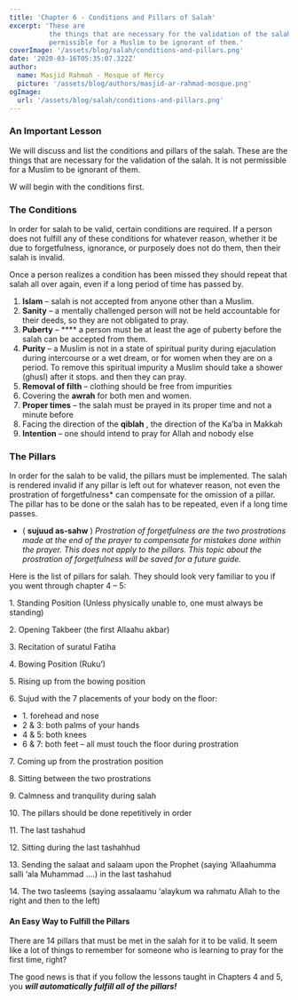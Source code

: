 ```yaml
---
title: 'Chapter 6 - Conditions and Pillars of Salah'
excerpt: 'These are
          the things that are necessary for the validation of the salah. It is not
          permissible for a Muslim to be ignorant of them.'
coverImage: '/assets/blog/salah/conditions-and-pillars.png'
date: '2020-03-16T05:35:07.322Z'
author:
  name: Masjid Rahmah - Mosque of Mercy
  picture: '/assets/blog/authors/masjid-ar-rahmad-mosque.png'
ogImage:
  url: '/assets/blog/salah/conditions-and-pillars.png'
---
```


### An Important Lesson

We will discuss and list the conditions and pillars of the salah. These are
the things that are necessary for the validation of the salah. It is not
permissible for a Muslim to be ignorant of them.

W will begin with the conditions first.

### The Conditions

In order for salah to be valid, certain conditions are required. If a person
does not fulfill any of these conditions for whatever reason, whether it be
due to forgetfulness, ignorance, or purposely does not do them, then their
salah is invalid.

Once a person realizes a condition has been missed they should repeat that
salah all over again, even if a long period of time has passed by.

  1. **Islam** – salah is not accepted from anyone other than a Muslim.
  2. **Sanity** – a mentally challenged person will not be held accountable for their deeds, so they are not obligated to pray.
  3. **Puberty** – **** a person must be at least the age of puberty before the salah can be accepted from them.
  4. **Purity** – a Muslim is not in a state of spiritual purity during ejaculation during intercourse or a wet dream, or for women when they are on a period. To remove this spiritual impurity a Muslim should take a shower (ghusl) after it stops. and then they can pray.
  5. **Removal of filth** – clothing should be free from impurities
  6. Covering the **awrah** for both men and women.
  7. **Proper times** – the salah must be prayed in its proper time and not a minute before
  8. Facing the direction of the **qiblah** , the direction of the Ka’ba in Makkah
  9. **Intention** – one should intend to pray for Allah and nobody else

### The Pillars

In order for the salah to be valid, the pillars must be implemented. The salah
is rendered invalid if any pillar is left out for whatever reason, not even
the prostration of forgetfulness* can compensate for the omission of a pillar.
The pillar has to be done or the salah has to be repeated, even if a long time
passes.

* ( **sujuud as-sahw** ) _Prostration of forgetfulness are the two prostrations made at the end of the prayer to compensate for mistakes done within the prayer. This does not apply to the pillars. This topic about the prostration of forgetfulness will be saved for a future guide._

Here is the list of pillars for salah. They should look very familiar to you
if you went through chapter 4 – 5:

1\. Standing Position (Unless physically unable to, one must always be
standing)

2\. Opening Takbeer (the first Allaahu akbar)

3\. Recitation of suratul Fatiha

4\. Bowing Position (Ruku’)

5\. Rising up from the bowing position

6\. Sujud with the 7 placements of your body on the floor:

  * 1\. forehead and nose
  * 2 & 3: both palms of your hands
  * 4 & 5: both knees
  * 6 & 7: both feet – all must touch the floor during prostration

7\. Coming up from the prostration position

8\. Sitting between the two prostrations

9\. Calmness and tranquility during salah

10\. The pillars should be done repetitively in order

11\. The last tashahud

12\. Sitting during the last tashahhud

13\. Sending the salaat and salaam upon the Prophet (saying ‘Allaahumma salli
‘ala Muhammad ….) in the last tashahud

14\. The two tasleems (saying assalaamu ‘alaykum wa rahmatu Allah to the right
and then to the left)

#### An Easy Way to Fulfill the Pillars

There are 14 pillars that must be met in the salah for it to be valid. It seem
like a lot of things to remember for someone who is learning to pray for the
first time, right?

The good news is that if you follow the lessons taught in Chapters 4 and 5,
you _**will automatically fulfill all of the pillars!**_
